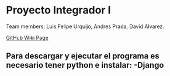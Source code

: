 # Proyecto Integrador I

Team members:
Luis Felipe Urquijo, Andres Prada, David Alvarez.


[GitHub Wiki Page](https://github.com/LuisFelipeU38/Proyecto-Integrador-I/wiki)

Para descargar y ejecutar el programa es necesario tener python e instalar:
-Django
-
